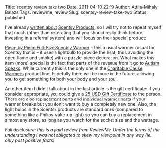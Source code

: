 Title: scentsy review take two
Date: 2011-04-10 22:19
Author: Attila-Mihaly Balazs
Tags: reviewme, review
Slug: scentsy-review-take-two
Status: published

I've already [written
about](http://hype-free.blogspot.com/2011/01/scentsy-review.html)
[Scentsy Products](https://scentsified.scentsy.us/), so I will try not
to repeat myself that much (other than reiterating that you should
really think before investing in a referral system) and will focus on
their special product:

[Piece by Piece Full-Size Scentsy
Warmer](https://scentsified.scentsy.us/Buy/ProductDetails/DSW-SFF-ATSM)
– this a usual warmer (usual for Scentsy that is – it uses a lightbulb
to provide the heat, thus avoiding the open flame and smoke) with a
puzzle-piece decoration. What makes this item (more) special is the fact
that parts of the revenue from it go to [Autism
Speaks](http://www.autismspeaks.org/). While currently this is the only
one in the [Charitable Cause
Warmers](http://scentsyfamilyfoundation.org/causewarmer.aspx) product
line, hopefully there will be more in the future, allowing you to get
something for both your body and your soul.

An other item I didn’t talk about in the last article is the gift
certificate: if you consider appropriate, you could give a [25 USD Gift
Certificate](https://scentsified.scentsy.us/Buy/ProductDetails/GC-25) to
the person. There are also [replacement
parts](https://scentsified.scentsy.us/Buy/Category/535) and [individual
warmer parts](https://scentsified.scentsy.us/Buy/Collection/463) if your
warmer breaks but you don’t want to buy a completely new one. Also, the
light bulbs in the Scentsy products are standard ones (compared to
something like a Philips wake-up light) so you can buy a replacement in
almost any store, as long as you watch for the socket size and the
wattage.

*Full disclosure: this is a paid review from ReviewMe. Under the terms
of the understanding I was not obligated to skew my viewpoint in any way
(ie. only post positive facts).*
